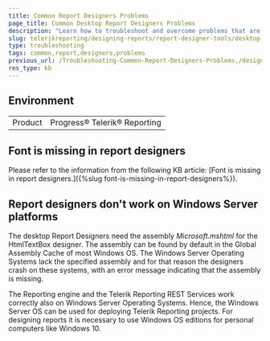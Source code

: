 ```yaml
---
title: Common Report Designers Problems
page_title: Common Desktop Report Designers Problems 
description: "Learn how to troubleshoot and overcome problems that are Common for the Telerik Reporting Desktop Designers."
slug: telerikreporting/designing-reports/report-designer-tools/desktop-designers/common-report-designers-problems
type: troubleshooting
tags: common,report,designers,problems
previous_url: /Troubleshooting-Common-Report-Designers-Problems,/designing-reports/report-designer-tools/desktop-designers/common-report-designers-problems
res_type: kb
---
```


## Environment

<table>
	<tbody>
		<tr>
			<td>Product</td>
			<td>Progress® Telerik® Reporting</td>
		</tr>
	</tbody>
</table>

## Font is missing in report designers

Please refer to the information from the following KB article: [Font is missing in report designers.]({%slug font-is-missing-in-report-designers%}).

## Report designers don't work on Windows Server platforms

The desktop Report Designers need the assembly *Microsoft.mshtml* for the HtmlTextBox designer. The assembly can be found by default in the Global Assembly Cache of most Windows OS. The Windows Server Operating Systems lack the specified assembly and for that reason the designers crash on these systems, with an error message indicating that the assembly is missing.

The Reporting engine and the Telerik Reporting REST Services work correctly also on Windows Server Operating Systems. Hence, the  Windows Server OS can be used for deploying Telerik Reporting projects. For designing reports it is necessary to use Windows OS editions for personal computers like Windows 10.
